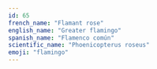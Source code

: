 ```yaml
---
id: 65
french_name: "Flamant rose"
english_name: "Greater flamingo"
spanish_name: "Flamenco común"
scientific_name: "Phoenicopterus roseus"
emoji: "flamingo"
---
```

